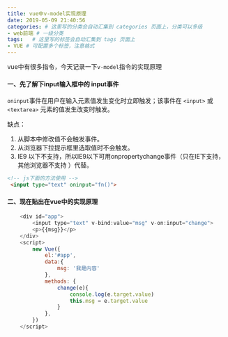 ```yaml
---
title: vue中v-model实现原理
date: 2019-05-09 21:40:56
categories: # 这里写的分类会自动汇集到 categories 页面上，分类可以多级
- web前端 # 一级分类
tags:   # 这里写的标签会自动汇集到 tags 页面上
- VUE # 可配置多个标签，注意格式
---
```

vue中有很多指令，今天记录一下`v-model`指令的实现原理
 <!-- more -->
#### 一、先了解下input输入框中的 input事件
`oninput`事件在用户在输入元素值发生变化时立即触发；该事件在 `<input>` 或 `<textarea>` 元素的值发生改变时触发。

缺点： 
1. 从脚本中修改值不会触发事件。
2. 从浏览器下拉提示框里选取值时不会触发。
3. IE9 以下不支持，所以IE9以下可用onpropertychange事件（只在IE下支持，其他浏览器不支持  ）代替。
```html
<!-- js下面的方法使用 -->
 <input type="text" oninput="fn()">
```
#### 二、现在贴出在vue中的实现原理
```javascript
    <div id="app">
        <input type="text" v-bind:value="msg" v-on:input="change">
        <p>{{msg}}</p>
    </div>
    <script>
        new Vue({
            el:'#app',
            data:{
                msg: '我是内容'
            },
            methods: {
                change(e){
                    console.log(e.target.value)
                    this.msg = e.target.value
                }
            },
        })
    </script>
```